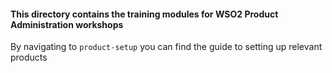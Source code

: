 #### This directory contains the training modules for WSO2 Product Administration workshops ####

By navigating to ```product-setup``` you can find the guide to setting up relevant products